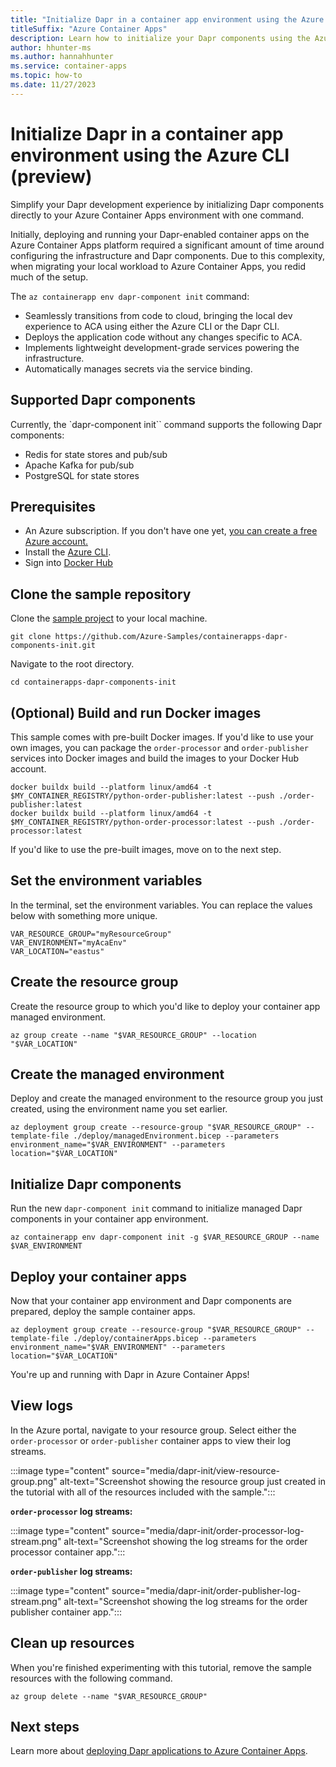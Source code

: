 ```yaml
---
title: "Initialize Dapr in a container app environment using the Azure CLI (preview)"
titleSuffix: "Azure Container Apps"
description: Learn how to initialize your Dapr components using the Azure CLI.
author: hhunter-ms
ms.author: hannahhunter
ms.service: container-apps
ms.topic: how-to
ms.date: 11/27/2023
---
```


# Initialize Dapr in a container app environment using the Azure CLI (preview)

Simplify your Dapr development experience by initializing Dapr components directly to your Azure Container Apps environment with one command. 

Initially, deploying and running your Dapr-enabled container apps on the Azure Container Apps platform required a significant amount of time around configuring the infrastructure and Dapr components. Due to this complexity, when migrating your local workload to Azure Container Apps, you redid much of the setup.  

The `az containerapp env dapr-component init` command:
-	Seamlessly transitions from code to cloud, bringing the local dev experience to ACA using either the Azure CLI or the Dapr CLI.
-	Deploys the application code without any changes specific to ACA.
-	Implements lightweight development-grade services powering the infrastructure.
-	Automatically manages secrets via the service binding.

## Supported Dapr components

Currently, the `dapr-component init`` command supports the following Dapr components:
-	Redis for state stores and pub/sub
-	Apache Kafka for pub/sub
-	PostgreSQL for state stores

## Prerequisites

- An Azure subscription. If you don't have one yet, [you can create a free Azure account.](https://azure.microsoft.com/free)
- Install the [Azure CLI](/cli/azure/install-azure-cli).
- Sign into [Docker Hub](https://www.docker.com/products/docker-hub/)

## Clone the sample repository

Clone the [sample project](https://github.com/Azure-Samples/containerapps-dapr-components-init) to your local machine.

```shell
git clone https://github.com/Azure-Samples/containerapps-dapr-components-init.git
```

Navigate to the root directory.

```shell
cd containerapps-dapr-components-init
```

## (Optional) Build and run Docker images

This sample comes with pre-built Docker images. If you'd like to use your own images, you can package the `order-processor` and `order-publisher` services into Docker images and build the images to your Docker Hub account.

```shell
docker buildx build --platform linux/amd64 -t $MY_CONTAINER_REGISTRY/python-order-publisher:latest --push ./order-publisher:latest
docker buildx build --platform linux/amd64 -t $MY_CONTAINER_REGISTRY/python-order-processor:latest --push ./order-processor:latest
```

If you'd like to use the pre-built images, move on to the next step.

## Set the environment variables

In the terminal, set the environment variables. You can replace the values below with something more unique.

```shell
VAR_RESOURCE_GROUP="myResourceGroup"
VAR_ENVIRONMENT="myAcaEnv"
VAR_LOCATION="eastus"
```

## Create the resource group

Create the resource group to which you'd like to deploy your container app managed environment.

```shell
az group create --name "$VAR_RESOURCE_GROUP" --location "$VAR_LOCATION"
```

## Create the managed environment 

Deploy and create the managed environment to the resource group you just created, using the environment name you set earlier.

```shell
az deployment group create --resource-group "$VAR_RESOURCE_GROUP" --template-file ./deploy/managedEnvironment.bicep --parameters environment_name="$VAR_ENVIRONMENT" --parameters location="$VAR_LOCATION"
```

## Initialize Dapr components

Run the new `dapr-component init` command to initialize managed Dapr components in your container app environment.

```shell
az containerapp env dapr-component init -g $VAR_RESOURCE_GROUP --name $VAR_ENVIRONMENT 
```

## Deploy your container apps

Now that your container app environment and Dapr components are prepared, deploy the sample container apps.

```shell
az deployment group create --resource-group "$VAR_RESOURCE_GROUP" --template-file ./deploy/containerApps.bicep --parameters environment_name="$VAR_ENVIRONMENT" --parameters location="$VAR_LOCATION"
```

You're up and running with Dapr in Azure Container Apps!

## View logs

In the Azure portal, navigate to your resource group. Select either the `order-processor` or `order-publisher` container apps to view their log streams.

:::image type="content" source="media/dapr-init/view-resource-group.png" alt-text="Screenshot showing the resource group just created in the tutorial with all of the resources included with the sample.":::

**`order-processor` log streams:**  

:::image type="content" source="media/dapr-init/order-processor-log-stream.png" alt-text="Screenshot showing the log streams for the order processor container app.":::

**`order-publisher` log streams:**

:::image type="content" source="media/dapr-init/order-publisher-log-stream.png" alt-text="Screenshot showing the log streams for the order publisher container app.":::

## Clean up resources

When you're finished experimenting with this tutorial, remove the sample resources with the following command.

```shell
az group delete --name "$VAR_RESOURCE_GROUP"
```

## Next steps

Learn more about [deploying Dapr applications to Azure Container Apps](./microservices-dapr.md).